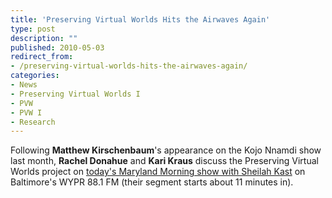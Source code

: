 ```yaml
---
title: 'Preserving Virtual Worlds Hits the Airwaves Again'
type: post
description: ""
published: 2010-05-03
redirect_from: 
- /preserving-virtual-worlds-hits-the-airwaves-again/
categories:
- News
- Preserving Virtual Worlds I
- PVW
- PVW I
- Research
---
```

Following **Matthew Kirschenbaum**'s appearance on the Kojo Nnamdi show last month, **Rachel Donahue** and **Kari Kraus** discuss the Preserving Virtual Worlds project on [today's Maryland Morning show with Sheilah Kast](http://www.publicbroadcasting.net/wypr/.jukebox?action=viewPodcast&podcastId=3943) on Baltimore's WYPR 88.1 FM (their segment starts about 11 minutes in).
